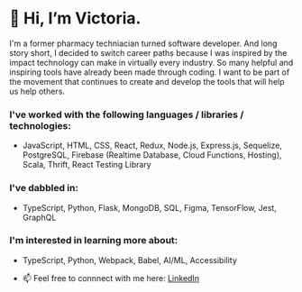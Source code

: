 # 👋 Hi, I’m Victoria.
I'm a former pharmacy techniacian turned software developer. And long story short, I decided to switch career paths because I was inspired by the impact technology can make in virtually every industry. So many helpful and inspiring tools have already been made through coding. I want to be part of the movement that continues to create and develop the tools that will help us help others.

### I've worked with the following languages / libraries / technologies:
- JavaScript, HTML, CSS, React, Redux, Node.js, Express.js, Sequelize, PostgreSQL, Firebase (Realtime Database, Cloud Functions, Hosting), Scala, Thrift, React Testing Library
### I've dabbled in:
- TypeScript, Python, Flask, MongoDB, SQL, Figma, TensorFlow, Jest, GraphQL
### I'm interested in learning more about:
- TypeScript, Python, Webpack, Babel, AI/ML, Accessibility

- 📫 Feel free to connnect with me here: <a href="https://www.linkedin.com/in/victoria-lee27/">LinkedIn</a>
